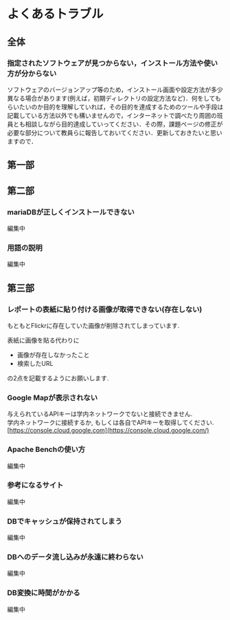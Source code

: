 # よくあるトラブル

## 全体

### 指定されたソフトウェアが見つからない，インストール方法や使い方が分からない

ソフトウェアのバージョンアップ等のため，インストール画面や設定方法が多少異なる場合があります(例えば，初期ディレクトリの設定方法など)．何をしてもらいたいのか目的を理解していれば，その目的を達成するためのツールや手段は記載している方法以外でも構いませんので，インターネットで調べたり周囲の班員とも相談しながら目的達成していってください．その際，課題ページの修正が必要な部分について教員らに報告しておいてください．更新しておきたいと思いますので．

## 第一部

## 第二部

### mariaDBが正しくインストールできない

編集中

### 用語の説明

編集中

## 第三部

### レポートの表紙に貼り付ける画像が取得できない(存在しない)

もともとFlickrに存在していた画像が削除されてしまっています.

表紙に画像を貼る代わりに

-   画像が存在しなかったこと
-   検索したURL

の2点を記載するようにお願いします.

### Google Mapが表示されない

与えられているAPIキーは学内ネットワークでないと接続できません.  
学内ネットワークに接続するか, もしくは各自でAPIキーを取得してください.  
[https://console.cloud.google.com](https://console.cloud.google.com/)

### Apache Benchの使い方

編集中

### 参考になるサイト

編集中

### DBでキャッシュが保持されてしまう

編集中

### DBへのデータ流し込みが永遠に終わらない

編集中

### DB変換に時間がかかる

編集中